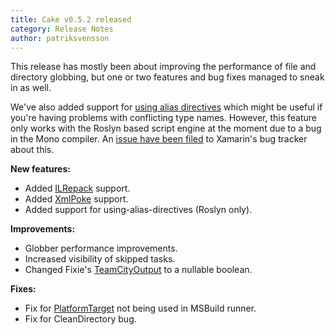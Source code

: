 ```yaml
---
title: Cake v0.5.2 released
category: Release Notes
author: patriksvensson
---
```


This release has mostly been about improving the performance of file
and directory globbing, but one or two features and bug fixes managed
to sneak in as well.

We've also added support for
[using alias directives](https://msdn.microsoft.com/en-us/library/aa664765(v=vs.71).aspx)
which might be useful if you're having problems with conflicting type names.
However, this feature only works with the Roslyn based script engine
at the moment due to a bug in the Mono compiler.
An [issue have been filed](https://bugzilla.xamarin.com/show_bug.cgi?id=32894)
to Xamarin's bug tracker about this.

<!--excerpt-->

**New features:**

* Added [ILRepack](https://cakebuild.net/dsl/ilrepack) support.
* Added [XmlPoke](https://cakebuild.net/dsl/xml) support.
* Added support for using-alias-directives (Roslyn only).

**Improvements:**

* Globber performance improvements.
* Increased visibility of skipped tasks.
* Changed Fixie's [TeamCityOutput](https://cakebuild.net/api/cake.common.tools.fixie/d791a702/2e638cd8)
to a nullable boolean.

**Fixes:**

* Fix for [PlatformTarget](https://cakebuild.net/api/cake.common.tools.msbuild/04799b3e/771c5a88)
not being used in MSBuild runner.
* Fix for CleanDirectory bug.